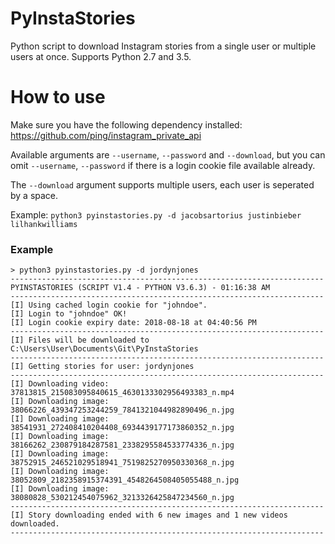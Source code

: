 # PyInstaStories
Python script to download Instagram stories from a single user or multiple users at once. Supports Python 2.7 and 3.5.


# How to use

Make sure you have the following dependency installed: https://github.com/ping/instagram_private_api

Available arguments are `--username`, `--password` and `--download`, but you can omit `--username`, `--password` if there is a login cookie file available already.

The `--download` argument supports multiple users, each user is seperated by a space.

Example: `python3 pyinstastories.py -d jacobsartorius justinbieber lilhankwilliams`

### Example

```
> python3 pyinstastories.py -d jordynjones
----------------------------------------------------------------------
PYINSTASTORIES (SCRIPT V1.4 - PYTHON V3.6.3) - 01:16:38 AM
----------------------------------------------------------------------
[I] Using cached login cookie for "johndoe".
[I] Login to "johndoe" OK!
[I] Login cookie expiry date: 2018-08-18 at 04:40:56 PM
----------------------------------------------------------------------
[I] Files will be downloaded to C:\Users\User\Documents\Git\PyInstaStories
----------------------------------------------------------------------
[I] Getting stories for user: jordynjones
----------------------------------------------------------------------
[I] Downloading video: 37813815_215083095840615_4630133302956493383_n.mp4
[I] Downloading image: 38066226_439347253244259_7841321044982890496_n.jpg
[I] Downloading image: 38541931_272408410204408_6934439177173860352_n.jpg
[I] Downloading image: 38166262_230879184287581_2338295584533774336_n.jpg
[I] Downloading image: 38752915_246521029518941_7519825270950330368_n.jpg
[I] Downloading image: 38052809_2182358915374391_4548264508405055488_n.jpg
[I] Downloading image: 38080828_530212454075962_3213326425847234560_n.jpg
----------------------------------------------------------------------
[I] Story downloading ended with 6 new images and 1 new videos downloaded.
----------------------------------------------------------------------
```
